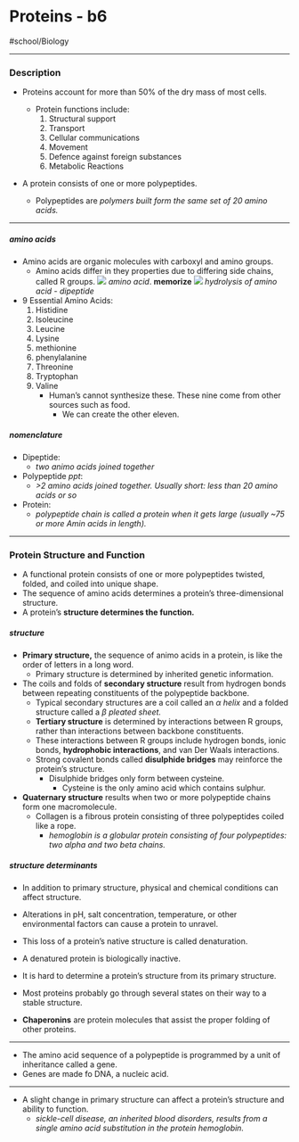 # Proteins - b6 
#school/Biology
- - - -
### Description
* Proteins account for more than 50% of the dry mass of most cells.
	* Protein functions include:
		1. Structural support
		2. Transport
		3. Cellular communications
		4. Movement
		5. Defence against foreign substances
		6. Metabolic Reactions
		
* A protein consists of one or more polypeptides.
	* Polypeptides are _polymers built form the same set of 20 amino acids._
- - - -
##### amino acids
* Amino acids are organic molecules with carboxyl and amino groups.
	* Amino acids differ in they properties due to differing side chains, called R groups.
![](Proteins%20-%20b6/400px-Amino_Acid.jpg)
_amino acid_.                   **memorize** 
![](Proteins%20-%20b6/dehydration%20reaction%20amino%20acids.jpg)
_hydrolysis of amino acid - dipeptide_
* 9 Essential Amino Acids:
	1. Histidine
	2. Isoleucine
	3. Leucine
	4. Lysine
	5. methionine
	6. phenylalanine
	7. Threonine
	8. Tryptophan
	9. Valine
		* Human’s cannot synthesize these. These nine come from other sources such as food.
			* We can create the other eleven.

##### nomenclature
* Dipeptide:
	* _two animo acids joined together_
* Polypeptide _ppt_:
	* _>2 amino acids joined together. Usually short: less than 20 amino acids or so_
* Protein:
	* _polypeptide chain is called a protein when it gets large (usually ~75 or more Amin acids in length)._
- - - -
### Protein Structure and Function
* A functional protein consists of one or more polypeptides twisted, folded, and coiled into unique shape.
* The sequence of amino acids determines a protein’s three-dimensional structure.
* A protein’s **structure determines the function.**

##### structure
* **Primary structure,** the sequence of animo acids in a protein, is like the order of letters in a long word.
	* Primary structure is determined by inherited genetic information.
* The coils and folds of **secondary structure** result from hydrogen bonds between repeating constituents of the polypeptide backbone.
	* Typical secondary structures are a coil called an _α helix_ and a folded structure called a _β pleated sheet._
	* **Tertiary structure** is determined by interactions between R groups, rather than interactions between backbone constituents.
	* These interactions between R groups include hydrogen bonds, ionic bonds, **hydrophobic interactions**, and van Der Waals interactions.
	* Strong covalent bonds called **disulphide bridges** may reinforce the protein’s structure.
		* Disulphide bridges only form between cysteine.
			* Cysteine is the only amino acid which contains sulphur.
* **Quaternary structure** results when two or more polypeptide chains form one macromolecule.
	* Collagen is a fibrous protein consisting of three polypeptides coiled like a rope.
		* _hemoglobin is a globular protein consisting of four polypeptides: two alpha and two beta chains._

##### structure determinants
* In addition to primary structure, physical and chemical conditions can affect structure.
* Alterations in pH, salt concentration, temperature, or other environmental factors can cause a protein to unravel.
* This loss of a protein’s native structure is called denaturation.
* A denatured protein is biologically inactive.

* It is hard to determine a protein’s structure from its primary structure.
* Most proteins probably go through several states on their way to a stable structure.
* **Chaperonins** are protein molecules that assist the proper folding of other proteins.
- - - -
* The amino acid sequence of a polypeptide is programmed by a unit of inheritance called a gene.
* Genes are made fo DNA, a nucleic acid.
- - - -
* A slight change in primary structure can affect a protein’s structure and ability to function.
	* _sickle-cell disease, an inherited blood disorders, results from a single amino acid substitution in the protein hemoglobin._